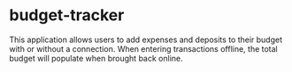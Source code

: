 # budget-tracker
This application allows users to add expenses and deposits to their budget with or without a connection. When entering transactions offline, the total budget will populate when brought back online.
